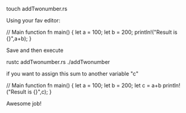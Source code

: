 touch addTwonumber.rs

Using your fav editor:

// Main function
fn main() {
	let a = 100;
    let b = 200;
    println!("Result is {}",a+b);
}

Save and then execute

rustc addTwonumber.rs
./addTwonumber

if you want to assign this sum to another variable "c"

// Main function
fn main() {
        let a = 100;
        let b = 200;
	let c = a+b
    println!("Result is {}",c);
}
 
Awesome job! 

